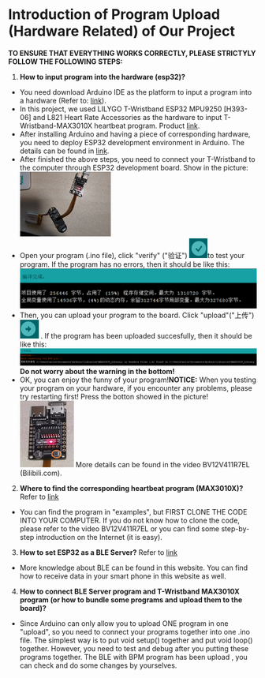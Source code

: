 # Introduction of Program Upload (Hardware Related) of Our Project
**TO ENSURE THAT EVERYTHING WORKS CORRECTLY, PLEASE STRICTYLY FOLLOW THE FOLLOWING STEPS:**
1. **How to input program into the hardware (esp32)?**
+ You need download Arduino IDE as the platform to input a program into a hardware (Refer to: [link](https://www.arduino.cc/en/software)).
+ In this project, we used LILYGO T-Wristband ESP32 MPU9250 [H393-06] and L821 Heart Rate Accessories as the hardware to input T-Wristband-MAX3010X heartbeat program. Product [link](https://m.tb.cn/h.fK4waSF?tk=RfcG26ZdBDi).
+ After installing Arduino and having a piece of corresponding hardware, you need to deploy ESP32 development environment in Arduino. The details can be found in [link](https://blog.csdn.net/qq_36332757/article/details/106397455).
+ After finished the above steps, you need to connect your T-Wristband to the computer through ESP32 development board. Show in the picture:
![](../images/1.png)
+ Open your program (.ino file), click "verify" ("验证") ![](../images/2.png)to test your program. If the program has no errors, then it should be like this: ![](../images/3.png)
+ Then, you can upload your program to the board. Click "upload"("上传")![](../images/4.png) . If the program has been uploaded succesfully, then it should be like this: ![](../images/5.png) **Do not worry about the warning in the bottom!**
+ OK, you can enjoy the funny of your program!**NOTICE:** When you testing your program on your hardware, if you encounter any problems, please try restarting first! Press the botton showed in the picture! ![](../images/6.png) More details can be found in the video BV12V411R7EL (Bilibili.com).
 
2.	**Where to find the corresponding heartbeat program (MAX3010X)?**
Refer to [link](https://github.com/Xinyuan-LilyGO/LilyGo-T-Wristband)
+ You can find the program in "examples", but FIRST CLONE THE CODE INTO YOUR COMPUTER.
If you do not know how to clone the code, please refer to the video BV12V411R7EL or you can find some step-by-step introduction on the Internet (it is easy).
3.	**How to set ESP32 as a BLE Server?**  Refer to [link](https://randomnerdtutorials.com/esp32-bluetooth-low-energy-ble-arduino-ide/)
+ More knowledge about BLE can be found in this website. You can find how to receive data in your smart phone in this website as well.
4.	**How to connect BLE Server program and T-Wristband MAX3010X program (or how to bundle some programs and upload them to the board)?**
+ Since Arduino can only allow you to upload ONE program in one "upload", so you need to connect your programs together into one .ino file. The simplest way is to put void setup() together and put void loop() together. However, you need to test and debug after you putting these programs together.
The BLE with BPM program has been upload , you can check and do some changes by yourselves.

